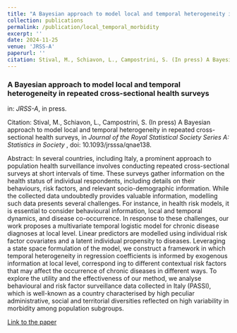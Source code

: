 ```yaml
---
title: "A Bayesian approach to model local and temporal heterogeneity in repeated cross-sectional health surveys"
collection: publications
permalink: /publication/local_temporal_morbidity
excerpt: ''
date: 2024-11-25
venue: 'JRSS-A'
paperurl: ''
citation: Stival, M., Schiavon, L., Campostrini, S. (In press) A Bayesian approach to model local and temporal heterogeneity in repeated cross-sectional health surveys, in <i>Journal of the Royal Statistical Society Series A: Statistics in Society </i>, doi: 10.1093/jrsssa/qnae138.
---
```



### A Bayesian approach to model local and temporal heterogeneity in repeated cross-sectional health surveys
in: _JRSS-A_, in press.

Citation: Stival, M., Schiavon, L., Campostrini, S. (In press) A Bayesian approach to model local and temporal heterogeneity in repeated cross-sectional health surveys, in <i>Journal of the Royal Statistical Society Series A: Statistics in Society </i>, doi: 10.1093/jrsssa/qnae138.

Abstract: In several countries, including Italy, a prominent approach to population health surveillance involves conducting repeated cross-sectional surveys at short intervals of time. These surveys gather information on the health status of individual respondents, including details on their behaviours, risk factors, and relevant socio-demographic information. While the collected data undoubtedly provides valuable information, modelling such data presents several challenges. For instance, in health risk models, it is essential to consider behavioural information, local and temporal dynamics, and disease co-occurrence. In response to these challenges, our work proposes a multivariate temporal logistic model for chronic disease diagnoses at local level. Linear predictors are modelled using individual risk factor covariates and a latent individual propensity to diseases. Leveraging a state space formulation of the model, we construct a framework in which temporal heterogeneity in regression coefficients is informed by exogenous information at local level, correspond ing to different contextual risk factors that may affect the occurrence of chronic diseases in different ways. To explore the utility and the effectiveness of our method, we analyse behavioural and risk factor surveillance data collected in Italy (PASSI), which is well-known as a country characterised by high peculiar administrative, social and territorial diversities reflected on high variability in morbidity among population subgroups.

[Link to the paper](https://arxiv.org/abs/2402.19162)
